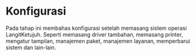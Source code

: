 # Konfigurasi

Pada tahap ini membahas konfigurasi setelah memasang sistem operasi LangitKetujuh. Seperti memasang driver tambahan, memasang printer, mengatur tampilan, manajemen paket, manajemen layanan, memperbarui sistem dan lain-lain.
